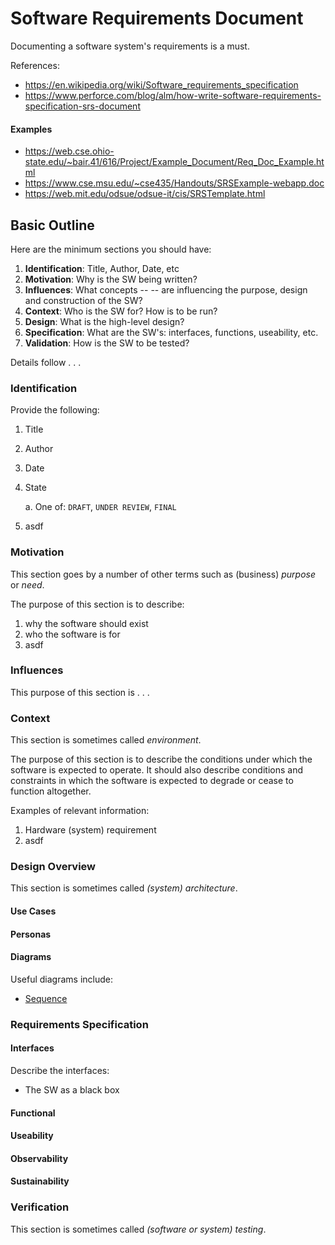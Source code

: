 # Software Requirements Document

Documenting a software system's requirements is a must.

References:

* https://en.wikipedia.org/wiki/Software_requirements_specification
* https://www.perforce.com/blog/alm/how-write-software-requirements-specification-srs-document

#### Examples

* https://web.cse.ohio-state.edu/~bair.41/616/Project/Example_Document/Req_Doc_Example.html
* https://www.cse.msu.edu/~cse435/Handouts/SRSExample-webapp.doc
* https://web.mit.edu/odsue/odsue-it/cis/SRSTemplate.html

## Basic Outline

Here are the minimum sections you should have:

1. **Identification**: Title, Author, Date, etc
1. **Motivation**: Why is the SW being written?
1. **Influences**: What concepts -- -- are influencing the purpose, design and construction of the SW?
1. **Context**: Who is the SW for? How is to be run?
1. **Design**: What is the high-level design?
1. **Specification**: What are the SW's: interfaces, functions, useability, etc.
1. **Validation**: How is the SW to be tested?

Details follow . . .

### Identification

Provide the following:

1. Title
1. Author
1. Date
1. State

    a. One of: `DRAFT`, `UNDER REVIEW`, `FINAL`
1. asdf

### Motivation

This section goes by a number of other terms such as (business) *purpose* or *need*.

The purpose of this section is to describe:

1. why the software should exist
1. who the software is for
1. asdf


### Influences

This purpose of this section is . . .

### Context

This section is sometimes called *environment*.

The purpose of this section is to describe the conditions under which the software is expected to operate. It should also describe conditions and constraints in which the software is expected to degrade or cease to function altogether.

Examples of relevant information:

1. Hardware (system) requirement
1. asdf

### Design Overview

This section is sometimes called *(system) architecture*.

#### Use Cases

#### Personas

#### Diagrams

Useful diagrams include:

* [Sequence](https://en.wikipedia.org/wiki/Sequence_diagram)

### Requirements Specification

#### Interfaces

Describe the interfaces:

* The SW as a black box


#### Functional

#### Useability

#### Observability

#### Sustainability

### Verification

This section is sometimes called *(software or system) testing*.

